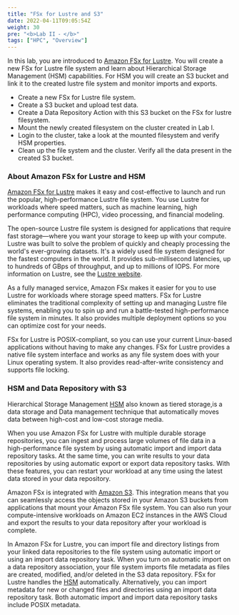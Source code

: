 ```yaml
---
title: "FSx for Lustre and S3"
date: 2022-04-11T09:05:54Z
weight: 30
pre: "<b>Lab II ⁃ </b>"
tags: ["HPC", "Overview"]
---
```

In this lab, you are introduced to [Amazon FSx for Lustre](https://aws.amazon.com/fsx/lustre/). You will create a new FSx for Lustre file system and learn about Hierarchical Storage Management (HSM) capabilities. For HSM you will create an S3 bucket and link it to the created lustre file system and monitor imports and exports. 

- Create a new FSx for Lustre file system.
- Create a S3 bucket and upload test data.
- Create a Data Repository Action with this S3 bucket on the FSx for lustre filesystem.
- Mount the newly created filesystem on the cluster created in Lab I.
- Login to the cluster, take a look at the mounted filesystem and verify HSM properties.
- Clean up the file system and the cluster. Verify all the data present in the created S3 bucket. 

### About Amazon FSx for Lustre and HSM

[Amazon FSx for Lustre](https://docs.aws.amazon.com/fsx/latest/LustreGuide/what-is.html) makes it easy and cost-effective to launch and run the popular, high-performance Lustre file system. You use Lustre for workloads where speed matters, such as machine learning, high performance computing (HPC), video processing, and financial modeling.

The open-source Lustre file system is designed for applications that require fast storage—where you want your storage to keep up with your compute. Lustre was built to solve the problem of quickly and cheaply processing the world's ever-growing datasets. It's a widely used file system designed for the fastest computers in the world. It provides sub-millisecond latencies, up to hundreds of GBps of throughput, and up to millions of IOPS. For more information on Lustre, see the [Lustre website](https://www.lustre.org/).

As a fully managed service, Amazon FSx makes it easier for you to use Lustre for workloads where storage speed matters. FSx for Lustre eliminates the traditional complexity of setting up and managing Lustre file systems, enabling you to spin up and run a battle-tested high-performance file system in minutes. It also provides multiple deployment options so you can optimize cost for your needs.

FSx for Lustre is POSIX-compliant, so you can use your current Linux-based applications without having to make any changes. FSx for Lustre provides a native file system interface and works as any file system does with your Linux operating system. It also provides read-after-write consistency and supports file locking.

### HSM and Data Repository with S3

Hierarchical Storage Management [HSM](https://en.wikipedia.org/wiki/Hierarchical_storage_management) also known as tiered storage,is a data storage and Data management technique that automatically moves data between high-cost and low-cost storage media.

When you use Amazon FSx for Lustre  with multiple durable storage repositories, you can ingest and process large volumes of file data in a high-performance file system by using automatic import and import data repository tasks. At the same time, you can write results to your data repositories by using automatic export or export data repository tasks. With these features, you can restart your workload at any time using the latest data stored in your data repository.

Amazon FSx is integrated with [Amazon S3](https://docs.aws.amazon.com/AmazonS3/latest/userguide/Welcome.html). This integration means that you can seamlessly access the objects stored in your Amazon S3 buckets from applications that mount your Amazon FSx file system. You can also run your compute-intensive workloads on Amazon EC2 instances in the AWS Cloud and export the results to your data repository after your workload is complete. 

In Amazon FSx for Lustre, you can import file and directory listings from your linked data repositories to the file system using automatic import or using an import data repository task. When you turn on automatic import on a data repository association, your file system imports file metadata as files are created, modified, and/or deleted in the S3 data repository. FSx for Lustre handles the [HSM](https://en.wikipedia.org/wiki/Hierarchical_storage_management) automatically. Alternatively, you can import metadata for new or changed files and directories using an import data repository task. Both automatic import and import data repository tasks include POSIX metadata.


